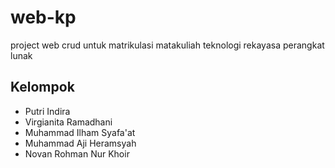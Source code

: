 # web-kp
project web crud untuk matrikulasi matakuliah teknologi rekayasa perangkat lunak

## Kelompok
- Putri Indira
- Virgianita Ramadhani
- Muhammad Ilham Syafa'at
- Muhammad Aji Heramsyah
- Novan Rohman Nur Khoir

